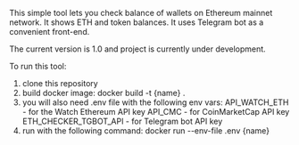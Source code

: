 This simple tool lets you check balance of wallets on Ethereum mainnet network.
It shows ETH and token balances.
It uses Telegram bot as a convenient front-end.

The current version is 1.0 and project is currently under development.

To run this tool:
1) clone this repository
2) build docker image:
docker build -t {name} .
3) you will also need .env file with the following env vars:
API_WATCH_ETH - for the Watch Ethereum API key
API_CMC - for CoinMarketCap API key
ETH_CHECKER_TGBOT_API - for Telegram bot API key
4) run with the following command:
docker run --env-file .env {name}
